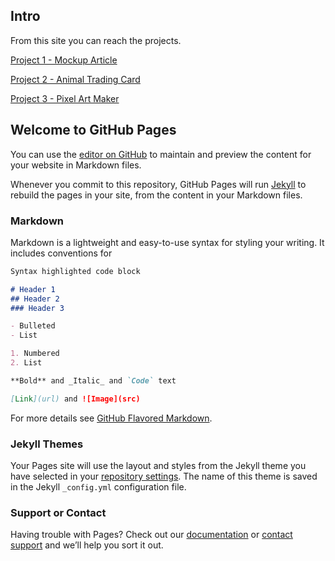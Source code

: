 ## Intro

From this site you can reach the projects.

[Project 1 - Mockup Article](https://pietromazz.github.io/google-fewd-challenge/project_2/card.html)

[Project 2 - Animal Trading Card](https://pietromazz.github.io/google-fewd-challenge/project_2/card.html)

[Project 3 - Pixel Art Maker](https://pietromazz.github.io/google-fewd-challenge/project_3/index.html)



## Welcome to GitHub Pages

You can use the [editor on GitHub](https://github.com/PietroMazz/google-fewd-challenge/edit/master/index.md) to maintain and preview the content for your website in Markdown files.

Whenever you commit to this repository, GitHub Pages will run [Jekyll](https://jekyllrb.com/) to rebuild the pages in your site, from the content in your Markdown files.

### Markdown

Markdown is a lightweight and easy-to-use syntax for styling your writing. It includes conventions for

```markdown
Syntax highlighted code block

# Header 1
## Header 2
### Header 3

- Bulleted
- List

1. Numbered
2. List

**Bold** and _Italic_ and `Code` text

[Link](url) and ![Image](src)
```

For more details see [GitHub Flavored Markdown](https://guides.github.com/features/mastering-markdown/).

### Jekyll Themes

Your Pages site will use the layout and styles from the Jekyll theme you have selected in your [repository settings](https://github.com/PietroMazz/google-fewd-challenge/settings). The name of this theme is saved in the Jekyll `_config.yml` configuration file.

### Support or Contact

Having trouble with Pages? Check out our [documentation](https://help.github.com/categories/github-pages-basics/) or [contact support](https://github.com/contact) and we’ll help you sort it out.
